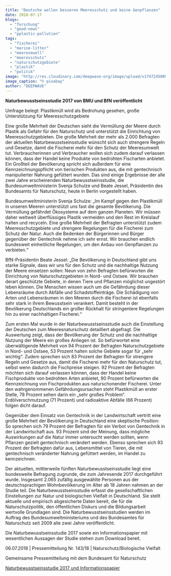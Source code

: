 ```yaml
---
title: "Deutsche wollen besseren Meeresschutz und keine Genpflanzen"
date: 2018-07-17
blogs: 
  - "forschung"
  - "good-news"
  - "pplastic-pollution"
tags: 
  - "fischerei"
  - "marine-litter"
  - "meeresmuell"
  - "meeresschutz"
  - "naturschutzgebiete"
  - "plastik"
  - "politik"
image: "http://res.cloudinary.com/deepwave-org/image/upload/v1747245009/deepwave.org/c__pixabay.com__csm_fische_schwarm_kp_1200_cfaa6bf1ba_8611f6956d.png"
image_caption: "© pixabay"
author: "DEEPWAVE"
---
```


**Naturbewusstseinsstudie 2017 von BMU und BfN veröffentlicht**

Umfrage belegt: Plastikmüll wird als Bedrohung gesehen, große Unterstützung für Meeresschutzgebiete

Eine große Mehrheit der Deutschen sieht die Vermüllung der Meere durch Plastik als Gefahr für den Naturschutz und unterstützt die Einrichtung von Meeresschutzgebieten. Die große Mehrheit der mehr als 2.000 Befragten der aktuellen Naturbewusstseinsstudie wünscht sich auch strengere Regeln und Gesetze, damit die Fischerei mehr für den Schutz der Meeresumwelt tut. Verbraucherinnen und Verbraucher wollen sich zudem darauf verlassen können, dass der Handel keine Produkte von bedrohten Fischarten anbietet. Ein Großteil der Bevölkerung spricht sich außerdem für eine Kennzeichnungspflicht von tierischen Produkten aus, die mit gentechnisch manipulierter Nahrung gefüttert wurden. Das sind einige Ergebnisse der alle zwei Jahre erscheinenden Naturbewusstseinsstudie, die Bundesumweltministerin Svenja Schulze und Beate Jessel, Präsidentin des Bundesamts für Naturschutz, heute in Berlin vorgestellt haben.

Bundesumweltministerin Svenja Schulze: „Im Kampf gegen den Plastikmüll in unseren Meeren unterstützt uns fast die gesamte Bevölkerung. Die Vermüllung gefährdet Ökosysteme auf dem ganzen Planeten. Wir müssen daher weltweit überflüssiges Plastik vermeiden und den Rest im Kreislauf halten und recyceln. Eine große Mehrheit der Befragten unterstützt zudem Meeresschutzgebiete und strengere Regelungen für die Fischerei zum Schutz der Natur. Auch die Bedenken der Bürgerinnen und Bürger gegenüber der Gentechnik nehme ich sehr ernst. Wir brauchen endlich bundesweit einheitliche Regelungen, um den Anbau von Genpflanzen zu verbieten.“

BfN-Präsidentin Beate Jessel: „Die Bevölkerung in Deutschland gibt uns starke Signale, dass wir uns für den Schutz und die nachhaltige Nutzung der Meere einsetzen sollen: Neun von zehn Befragten befürworten die Einrichtung von Naturschutzgebieten in Nord- und Ostsee. Wir brauchen derart geschützte Gebiete, in denen Tiere und Pflanzen möglichst ungestört leben können. Die Menschen wissen auch um die Gefährdung dieser Lebensräume durch Abfälle und Schadstoffeinträge. Die Schädigung von Arten und Lebensräumen in den Meeren durch die Fischerei ist ebenfalls sehr stark in ihrem Bewusstsein verankert. Damit besteht in der Bevölkerung Deutschlands ein großer Rückhalt für stringentere Regelungen hin zu einer nachhaltigen Fischerei.“

Zum ersten Mal wurde in der Naturbewusstseinsstudie auch die Einstellung der Deutschen zum Meeresnaturschutz detailliert abgefragt. Die Auswertung zeigt, dass der Bevölkerung der Schutz und die nachhaltige Nutzung der Meere ein großes Anliegen ist. So befürwortet eine überwältigende Mehrheit von 94 Prozent der Befragten Naturschutzgebiete in Nord- und Ostsee, 53 Prozent halten solche Gebiete sogar für „sehr wichtig“. Zudem sprechen sich 83 Prozent der Befragten für strengere Regeln und Gesetze aus, damit die Fischerei mehr für den Naturschutz tut, selbst wenn dadurch die Fischpreise steigen. 92 Prozent der Befragten möchten sich darauf verlassen können, dass der Handel keine Fischprodukte von bedrohten Arten anbietet, 90 Prozent befürworten die Kennzeichnung von Fischprodukten aus naturschonender Fischerei. Unter den wahrgenommenen Gefährdungsursachen steht Plastikmüll an erster Stelle, 78 Prozent sehen darin ein „sehr großes Problem“. Erdölverschmutzung (71 Prozent) und radioaktive Abfälle (66 Prozent) folgen dicht darauf.

Gegenüber dem Einsatz von Gentechnik in der Landwirtschaft vertritt eine große Mehrheit der Bevölkerung in Deutschland eine skeptische Position: So sprechen sich 79 Prozent der Befragten für ein Verbot von Gentechnik in der Landwirtschaft aus. 93 Prozent sind der Meinung, dass mögliche Auswirkungen auf die Natur immer untersucht werden sollten, wenn Pflanzen gezielt gentechnisch verändert werden. Ebenso sprechen sich 93 Prozent der Befragten dafür aus, Lebensmittel von Tieren, die mit gentechnisch veränderter Nahrung gefüttert werden, im Handel zu kennzeichnen.

Der aktuellen, mittlerweile fünften Naturbewusstseinsstudie liegt eine bundesweite Befragung zugrunde, die zum Jahresende 2017 durchgeführt wurde. Insgesamt 2.065 zufällig ausgewählte Personen aus der deutschsprachigen Wohnbevölkerung im Alter ab 18 Jahren nahmen an der Studie teil. Die Naturbewusstseinsstudie erfasst die gesellschaftlichen Einstellungen zur Natur und biologischen Vielfalt in Deutschland. Sie stellt aktuelle und empirisch abgesicherte Daten bereit, die für die Naturschutzpolitik, den öffentlichen Diskurs und die Bildungsarbeit wertvolle Grundlagen sind. Die Naturbewusstseinsstudien werden im Auftrag des Bundesumweltministeriums und des Bundesamtes für Naturschutz seit 2009 alle zwei Jahre veröffentlicht.

Die Naturbewusstseinsstudie 2017 sowie ein Informationspapier mit wesentlichen Aussagen der Studie stehen zum Download bereit.

06.07.2018 | Pressemitteilung Nr. 143/18 | Naturschutz/Biologische Vielfalt

Gemeinsame Pressemitteilung mit dem Bundesamt für Naturschutz

[Naturbewusstseinsstudie 2017 und Informationspapier](https://www.bmu.de/publikation/naturbewusstsein-2017/ "zur Publikation")
